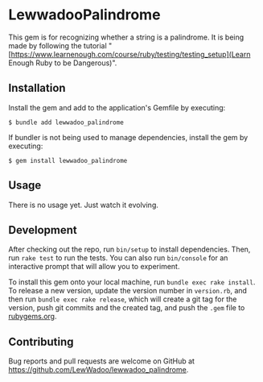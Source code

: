 # LewwadooPalindrome

This gem is for recognizing whether a string is a palindrome. It is being made by following the tutorial "[https://www.learnenough.com/course/ruby/testing/testing_setup](Learn Enough Ruby to be Dangerous)".

## Installation

Install the gem and add to the application's Gemfile by executing:

    $ bundle add lewwadoo_palindrome

If bundler is not being used to manage dependencies, install the gem by executing:

    $ gem install lewwadoo_palindrome

## Usage

There is no usage yet. Just watch it evolving.

## Development

After checking out the repo, run `bin/setup` to install dependencies. Then, run `rake test` to run the tests. You can also run `bin/console` for an interactive prompt that will allow you to experiment.

To install this gem onto your local machine, run `bundle exec rake install`. To release a new version, update the version number in `version.rb`, and then run `bundle exec rake release`, which will create a git tag for the version, push git commits and the created tag, and push the `.gem` file to [rubygems.org](https://rubygems.org).

## Contributing

Bug reports and pull requests are welcome on GitHub at https://github.com/LewWadoo/lewwadoo_palindrome.
